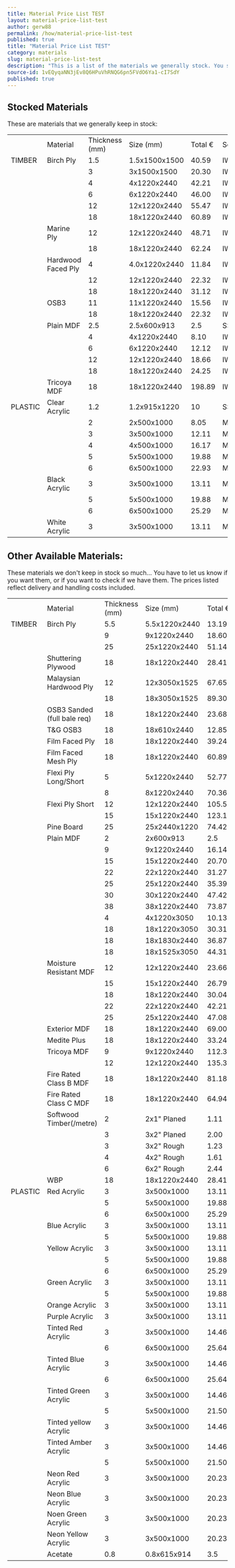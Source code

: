 ```yaml
---
title: Material Price List TEST
layout: material-price-list-test
author: gerw88
permalink: /how/material-price-list-test
published: true
title: "Material Price List TEST"
category: materials
slug: material-price-list-test
description: "This is a list of the materials we generally stock. You should check with us if you are unsure, but this should help you to make your own calculations based on your material expenses."
source-id: 1vEQyqaNN3jEv8Q6HPuVhRNQG6pn5FVdO6Ya1-cI7SdY
published: true
---
```

## Stocked Materials

These are materials that we generally keep in stock:

<table>
  <tr>
    <td></td>
    <td>Material</td>
    <td>Thickness (mm)</td>
    <td>Size (mm)</td>
    <td>Total €</td>
    <td>Source</td>
  </tr>
  <tr>
    <td>TIMBER</td>
    <td>Birch Ply</td>
    <td>1.5</td>
    <td>1.5x1500x1500</td>
    <td>40.59</td>
    <td>IWP</td>
  </tr>
  <tr>
    <td></td>
    <td></td>
    <td>3</td>
    <td>3x1500x1500</td>
    <td>20.30</td>
    <td>IWP</td>
  </tr>
  <tr>
    <td></td>
    <td></td>
    <td>4</td>
    <td>4x1220x2440</td>
    <td>42.21</td>
    <td>IWP</td>
  </tr>
  <tr>
    <td></td>
    <td></td>
    <td>6</td>
    <td>6x1220x2440</td>
    <td>46.00</td>
    <td>IWP</td>
  </tr>
  <tr>
    <td></td>
    <td></td>
    <td>12</td>
    <td>12x1220x2440</td>
    <td>55.47</td>
    <td>IWP</td>
  </tr>
  <tr>
    <td></td>
    <td></td>
    <td>18</td>
    <td>18x1220x2440</td>
    <td>60.89</td>
    <td>IWP</td>
  </tr>
  <tr>
    <td></td>
    <td>Marine Ply</td>
    <td>12</td>
    <td>12x1220x2440</td>
    <td>48.71</td>
    <td>IWP</td>
  </tr>
  <tr>
    <td></td>
    <td></td>
    <td>18</td>
    <td>18x1220x2440</td>
    <td>62.24</td>
    <td>IWP</td>
  </tr>
  <tr>
    <td></td>
    <td>Hardwood Faced Ply</td>
    <td>4</td>
    <td>4.0x1220x2440</td>
    <td>11.84</td>
    <td>IWP</td>
  </tr>
  <tr>
    <td></td>
    <td></td>
    <td>12</td>
    <td>12x1220x2440</td>
    <td>22.32</td>
    <td>IWP</td>
  </tr>
  <tr>
    <td></td>
    <td></td>
    <td>18</td>
    <td>18x1220x2440</td>
    <td>31.12</td>
    <td>IWP</td>
  </tr>
  <tr>
    <td></td>
    <td>OSB3</td>
    <td>11</td>
    <td>11x1220x2440</td>
    <td>15.56</td>
    <td>IWP</td>
  </tr>
  <tr>
    <td></td>
    <td></td>
    <td>18</td>
    <td>18x1220x2440</td>
    <td>22.32</td>
    <td>IWP</td>
  </tr>
  <tr>
    <td></td>
    <td>Plain MDF</td>
    <td>2.5</td>
    <td>2.5x600x913</td>
    <td>2.5</td>
    <td>SS</td>
  </tr>
  <tr>
    <td></td>
    <td></td>
    <td>4</td>
    <td>4x1220x2440</td>
    <td>8.10</td>
    <td>IWP</td>
  </tr>
  <tr>
    <td></td>
    <td></td>
    <td>6</td>
    <td>6x1220x2440</td>
    <td>12.12</td>
    <td>IWP</td>
  </tr>
  <tr>
    <td></td>
    <td></td>
    <td>12</td>
    <td>12x1220x2440</td>
    <td>18.66</td>
    <td>IWP</td>
  </tr>
  <tr>
    <td></td>
    <td></td>
    <td>18</td>
    <td>18x1220x2440</td>
    <td>24.25</td>
    <td>IWP</td>
  </tr>
  <tr>
    <td></td>
    <td>Tricoya MDF</td>
    <td>18</td>
    <td>18x1220x2440</td>
    <td>198.89</td>
    <td>IWP</td>
  </tr>
  <tr>
    <td>PLASTIC</td>
    <td>Clear Acrylic</td>
    <td>1.2</td>
    <td>1.2x915x1220</td>
    <td>10</td>
    <td>SS</td>
  </tr>
  <tr>
    <td></td>
    <td></td>
    <td>2</td>
    <td>2x500x1000</td>
    <td>8.05</td>
    <td>MM</td>
  </tr>
  <tr>
    <td></td>
    <td></td>
    <td>3</td>
    <td>3x500x1000</td>
    <td>12.11</td>
    <td>MM</td>
  </tr>
  <tr>
    <td></td>
    <td></td>
    <td>4</td>
    <td>4x500x1000</td>
    <td>16.17</td>
    <td>MM</td>
  </tr>
  <tr>
    <td></td>
    <td></td>
    <td>5</td>
    <td>5x500x1000</td>
    <td>19.88</td>
    <td>MM</td>
  </tr>
  <tr>
    <td></td>
    <td></td>
    <td>6</td>
    <td>6x500x1000</td>
    <td>22.93</td>
    <td>MM</td>
  </tr>
  <tr>
    <td></td>
    <td>Black Acrylic</td>
    <td>3</td>
    <td>3x500x1000</td>
    <td>13.11</td>
    <td>MM</td>
  </tr>
  <tr>
    <td></td>
    <td></td>
    <td>5</td>
    <td>5x500x1000</td>
    <td>19.88</td>
    <td>MM</td>
  </tr>
  <tr>
    <td></td>
    <td></td>
    <td>6</td>
    <td>6x500x1000</td>
    <td>25.29</td>
    <td>MM</td>
  </tr>
  <tr>
    <td></td>
    <td>White Acrylic</td>
    <td>3</td>
    <td>3x500x1000</td>
    <td>13.11</td>
    <td>MM</td>
  </tr>
</table>


## Other Available Materials:

These materials we don't keep in stock so much… You have to let us know if you want them, or if you want to check if we have them. The prices listed reflect delivery and handling costs included.

<table>
  <tr>
    <td></td>
    <td>Material</td>
    <td>Thickness (mm)</td>
    <td>Size (mm)</td>
    <td>Total €</td>
    <td>Source</td>
  </tr>
  <tr>
    <td>TIMBER</td>
    <td>Birch Ply</td>
    <td>5.5</td>
    <td>5.5x1220x2440</td>
    <td>13.19</td>
    <td>IWP</td>
  </tr>
  <tr>
    <td></td>
    <td></td>
    <td>9</td>
    <td>9x1220x2440</td>
    <td>18.60</td>
    <td>IWP</td>
  </tr>
  <tr>
    <td></td>
    <td></td>
    <td>25</td>
    <td>25x1220x2440</td>
    <td>51.14</td>
    <td>IWP</td>
  </tr>
  <tr>
    <td></td>
    <td>Shuttering Plywood</td>
    <td>18</td>
    <td>18x1220x2440</td>
    <td>28.41</td>
    <td>IWP</td>
  </tr>
  <tr>
    <td></td>
    <td>Malaysian Hardwood Ply</td>
    <td>12</td>
    <td>12x3050x1525</td>
    <td>67.65</td>
    <td>IWP</td>
  </tr>
  <tr>
    <td></td>
    <td></td>
    <td>18</td>
    <td>18x3050x1525</td>
    <td>89.30</td>
    <td>IWP</td>
  </tr>
  <tr>
    <td></td>
    <td>OSB3 Sanded (full bale req)</td>
    <td>18</td>
    <td>18x1220x2440</td>
    <td>23.68</td>
    <td>IWP</td>
  </tr>
  <tr>
    <td></td>
    <td>T&G OSB3</td>
    <td>18</td>
    <td>18x610x2440</td>
    <td>12.85</td>
    <td>IWP</td>
  </tr>
  <tr>
    <td></td>
    <td>Film Faced Ply</td>
    <td>18</td>
    <td>18x1220x2440</td>
    <td>39.24</td>
    <td>IWP</td>
  </tr>
  <tr>
    <td></td>
    <td>Film Faced Mesh Ply</td>
    <td>18</td>
    <td>18x1220x2440</td>
    <td>60.89</td>
    <td>IWP</td>
  </tr>
  <tr>
    <td></td>
    <td>Flexi Ply Long/Short</td>
    <td>5</td>
    <td>5x1220x2440</td>
    <td>52.77</td>
    <td>IWP</td>
  </tr>
  <tr>
    <td></td>
    <td></td>
    <td>8</td>
    <td>8x1220x2440</td>
    <td>70.36</td>
    <td>IWP</td>
  </tr>
  <tr>
    <td></td>
    <td>Flexi Ply Short</td>
    <td>12</td>
    <td>12x1220x2440</td>
    <td>105.53</td>
    <td>IWP</td>
  </tr>
  <tr>
    <td></td>
    <td></td>
    <td>15</td>
    <td>15x1220x2440</td>
    <td>123.12</td>
    <td>IWP</td>
  </tr>
  <tr>
    <td></td>
    <td>Pine Board</td>
    <td>25</td>
    <td>25x2440x1220</td>
    <td>74.42</td>
    <td>IWP</td>
  </tr>
  <tr>
    <td></td>
    <td>Plain MDF</td>
    <td>2</td>
    <td>2x600x913</td>
    <td>2.5</td>
    <td>SS</td>
  </tr>
  <tr>
    <td></td>
    <td></td>
    <td>9</td>
    <td>9x1220x2440</td>
    <td>16.14</td>
    <td>IWP</td>
  </tr>
  <tr>
    <td></td>
    <td></td>
    <td>15</td>
    <td>15x1220x2440</td>
    <td>20.70</td>
    <td>IWP</td>
  </tr>
  <tr>
    <td></td>
    <td></td>
    <td>22</td>
    <td>22x1220x2440</td>
    <td>31.27</td>
    <td>IWP</td>
  </tr>
  <tr>
    <td></td>
    <td></td>
    <td>25</td>
    <td>25x1220x2440</td>
    <td>35.39</td>
    <td>IWP</td>
  </tr>
  <tr>
    <td></td>
    <td></td>
    <td>30</td>
    <td>30x1220x2440</td>
    <td>47.42</td>
    <td>IWP</td>
  </tr>
  <tr>
    <td></td>
    <td></td>
    <td>38</td>
    <td>38x1220x2440</td>
    <td>73.87</td>
    <td>IWP</td>
  </tr>
  <tr>
    <td></td>
    <td></td>
    <td>4</td>
    <td>4x1220x3050</td>
    <td>10.13</td>
    <td>IWP</td>
  </tr>
  <tr>
    <td></td>
    <td></td>
    <td>18</td>
    <td>18x1220x3050</td>
    <td>30.31</td>
    <td>IWP</td>
  </tr>
  <tr>
    <td></td>
    <td></td>
    <td>18</td>
    <td>18x1830x2440</td>
    <td>36.87</td>
    <td>IWP</td>
  </tr>
  <tr>
    <td></td>
    <td></td>
    <td>18</td>
    <td>18x1525x3050</td>
    <td>44.31</td>
    <td>IWP</td>
  </tr>
  <tr>
    <td></td>
    <td>Moisture Resistant MDF</td>
    <td>12</td>
    <td>12x1220x2440</td>
    <td>23.66</td>
    <td>IWP</td>
  </tr>
  <tr>
    <td></td>
    <td></td>
    <td>15</td>
    <td>15x1220x2440</td>
    <td>26.79</td>
    <td>IWP</td>
  </tr>
  <tr>
    <td></td>
    <td></td>
    <td>18</td>
    <td>18x1220x2440</td>
    <td>30.04</td>
    <td>IWP</td>
  </tr>
  <tr>
    <td></td>
    <td></td>
    <td>22</td>
    <td>22x1220x2440</td>
    <td>42.21</td>
    <td>IWP</td>
  </tr>
  <tr>
    <td></td>
    <td></td>
    <td>25</td>
    <td>25x1220x2440</td>
    <td>47.08</td>
    <td>IWP</td>
  </tr>
  <tr>
    <td></td>
    <td>Exterior MDF</td>
    <td>18</td>
    <td>18x1220x2440</td>
    <td>69.00</td>
    <td>SS</td>
  </tr>
  <tr>
    <td></td>
    <td>Medite Plus</td>
    <td>18</td>
    <td>18x1220x2440</td>
    <td>33.24</td>
    <td>IWP</td>
  </tr>
  <tr>
    <td></td>
    <td>Tricoya MDF</td>
    <td>9</td>
    <td>9x1220x2440</td>
    <td>112.30</td>
    <td>IWP</td>
  </tr>
  <tr>
    <td></td>
    <td></td>
    <td>12</td>
    <td>12x1220x2440</td>
    <td>135.30</td>
    <td>IWP</td>
  </tr>
  <tr>
    <td></td>
    <td>Fire Rated Class B MDF</td>
    <td>18</td>
    <td>18x1220x2440</td>
    <td>81.18</td>
    <td>IWP</td>
  </tr>
  <tr>
    <td></td>
    <td>Fire Rated Class C MDF</td>
    <td>18</td>
    <td>18x1220x2440</td>
    <td>64.94</td>
    <td>IWP</td>
  </tr>
  <tr>
    <td></td>
    <td>Softwood Timber(/metre)</td>
    <td>2</td>
    <td>2x1" Planed</td>
    <td>1.11</td>
    <td>IWP</td>
  </tr>
  <tr>
    <td></td>
    <td></td>
    <td>3</td>
    <td>3x2" Planed</td>
    <td>2.00</td>
    <td>IWP</td>
  </tr>
  <tr>
    <td></td>
    <td></td>
    <td>3</td>
    <td>3x2" Rough</td>
    <td>1.23</td>
    <td>IWP</td>
  </tr>
  <tr>
    <td></td>
    <td></td>
    <td>4</td>
    <td>4x2" Rough</td>
    <td>1.61</td>
    <td>IWP</td>
  </tr>
  <tr>
    <td></td>
    <td></td>
    <td>6</td>
    <td>6x2" Rough</td>
    <td>2.44</td>
    <td>IWP</td>
  </tr>
  <tr>
    <td></td>
    <td>WBP</td>
    <td>18</td>
    <td>18x1220x2440</td>
    <td>28.41</td>
    <td>IWP</td>
  </tr>
  <tr>
    <td>PLASTIC</td>
    <td>Red Acrylic</td>
    <td>3</td>
    <td>3x500x1000</td>
    <td>13.11</td>
    <td>MM</td>
  </tr>
  <tr>
    <td></td>
    <td></td>
    <td>5</td>
    <td>5x500x1000</td>
    <td>19.88</td>
    <td>MM</td>
  </tr>
  <tr>
    <td></td>
    <td></td>
    <td>6</td>
    <td>6x500x1000</td>
    <td>25.29</td>
    <td>MM</td>
  </tr>
  <tr>
    <td></td>
    <td>Blue Acrylic</td>
    <td>3</td>
    <td>3x500x1000</td>
    <td>13.11</td>
    <td>MM</td>
  </tr>
  <tr>
    <td></td>
    <td></td>
    <td>5</td>
    <td>5x500x1000</td>
    <td>19.88</td>
    <td>MM</td>
  </tr>
  <tr>
    <td></td>
    <td>Yellow Acrylic</td>
    <td>3</td>
    <td>3x500x1000</td>
    <td>13.11</td>
    <td>MM</td>
  </tr>
  <tr>
    <td></td>
    <td></td>
    <td>5</td>
    <td>5x500x1000</td>
    <td>19.88</td>
    <td>MM</td>
  </tr>
  <tr>
    <td></td>
    <td></td>
    <td>6</td>
    <td>6x500x1000</td>
    <td>25.29</td>
    <td>MM</td>
  </tr>
  <tr>
    <td></td>
    <td>Green Acrylic</td>
    <td>3</td>
    <td>3x500x1000</td>
    <td>13.11</td>
    <td>MM</td>
  </tr>
  <tr>
    <td></td>
    <td></td>
    <td>5</td>
    <td>5x500x1000</td>
    <td>19.88</td>
    <td>MM</td>
  </tr>
  <tr>
    <td></td>
    <td>Orange Acrylic</td>
    <td>3</td>
    <td>3x500x1000</td>
    <td>13.11</td>
    <td>MM</td>
  </tr>
  <tr>
    <td></td>
    <td>Purple Acrylic</td>
    <td>3</td>
    <td>3x500x1000</td>
    <td>13.11</td>
    <td>MM</td>
  </tr>
  <tr>
    <td></td>
    <td>Tinted Red Acrylic</td>
    <td>3</td>
    <td>3x500x1000</td>
    <td>14.46</td>
    <td>MM</td>
  </tr>
  <tr>
    <td></td>
    <td></td>
    <td>6</td>
    <td>6x500x1000</td>
    <td>25.64</td>
    <td>MM</td>
  </tr>
  <tr>
    <td></td>
    <td>Tinted Blue Acrylic</td>
    <td>3</td>
    <td>3x500x1000</td>
    <td>14.46</td>
    <td>MM</td>
  </tr>
  <tr>
    <td></td>
    <td></td>
    <td>6</td>
    <td>6x500x1000</td>
    <td>25.64</td>
    <td>MM</td>
  </tr>
  <tr>
    <td></td>
    <td>Tinted Green Acrylic</td>
    <td>3</td>
    <td>3x500x1000</td>
    <td>14.46</td>
    <td>MM</td>
  </tr>
  <tr>
    <td></td>
    <td></td>
    <td>5</td>
    <td>5x500x1000</td>
    <td>21.50</td>
    <td>MM</td>
  </tr>
  <tr>
    <td></td>
    <td>Tinted yellow Acrylic</td>
    <td>3</td>
    <td>3x500x1000</td>
    <td>14.46</td>
    <td>MM</td>
  </tr>
  <tr>
    <td></td>
    <td>Tinted Amber Acrylic</td>
    <td>3</td>
    <td>3x500x1000</td>
    <td>14.46</td>
    <td>MM</td>
  </tr>
  <tr>
    <td></td>
    <td></td>
    <td>5</td>
    <td>5x500x1000</td>
    <td>21.50</td>
    <td>MM</td>
  </tr>
  <tr>
    <td></td>
    <td>Neon Red Acrylic</td>
    <td>3</td>
    <td>3x500x1000</td>
    <td>20.23</td>
    <td>MM</td>
  </tr>
  <tr>
    <td></td>
    <td>Neon Blue Acrylic</td>
    <td>3</td>
    <td>3x500x1000</td>
    <td>20.23</td>
    <td>MM</td>
  </tr>
  <tr>
    <td></td>
    <td>Noen Green Acrylic</td>
    <td>3</td>
    <td>3x500x1000</td>
    <td>20.23</td>
    <td>MM</td>
  </tr>
  <tr>
    <td></td>
    <td>Neon Yellow Acrylic</td>
    <td>3</td>
    <td>3x500x1000</td>
    <td>20.23</td>
    <td>MM</td>
  </tr>
  <tr>
    <td></td>
    <td>Acetate</td>
    <td>0.8</td>
    <td>0.8x615x914</td>
    <td>3.5</td>
    <td>SS</td>
  </tr>
</table>


